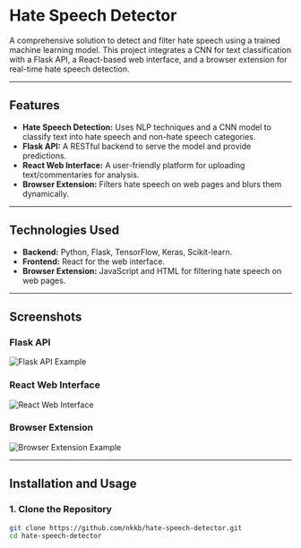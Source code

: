 # Hate Speech Detector

A comprehensive solution to detect and filter hate speech using a trained machine learning model. This project integrates a CNN for text classification with a Flask API, a React-based web interface, and a browser extension for real-time hate speech detection.

---

## Features
- **Hate Speech Detection:** Uses NLP techniques and a CNN model to classify text into hate speech and non-hate speech categories.
- **Flask API:** A RESTful backend to serve the model and provide predictions.
- **React Web Interface:** A user-friendly platform for uploading text/commentaries for analysis.
- **Browser Extension:** Filters hate speech on web pages and blurs them dynamically.

---

## Technologies Used
- **Backend:** Python, Flask, TensorFlow, Keras, Scikit-learn.
- **Frontend:** React for the web interface.
- **Browser Extension:** JavaScript and HTML for filtering hate speech on web pages.

---

## Screenshots

### Flask API
![Flask API Example](server/flask_ui.png)

### React Web Interface
![React Web Interface](images/react_ui.png)

### Browser Extension
![Browser Extension Example](images/browser_demo.png)

---

## Installation and Usage

### **1. Clone the Repository**
```bash
git clone https://github.com/nkkb/hate-speech-detector.git
cd hate-speech-detector
